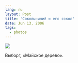 ```yaml
---
lang: ru
layout: Post
title: 'Сокольничий и его сокол'
date: Jun 13, 2006
tags:
  - photos
---
```


![](http://wow.sapegin.me/3Z1d1w38340t/MG-8480.jpg)

Выборг, «Майское дерево».
